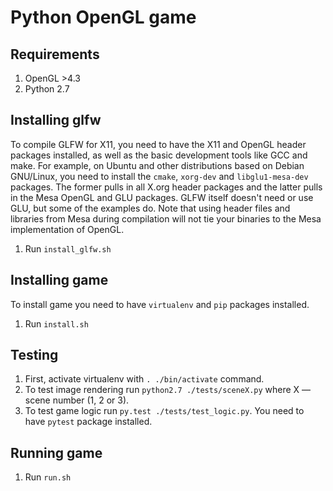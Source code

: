 # Python OpenGL game

## Requirements

1. OpenGL >4.3
2. Python 2.7

## Installing glfw

To compile GLFW for X11, you need to have the X11 and OpenGL header packages installed, as well as the basic development tools like GCC and make. For example, on Ubuntu and other distributions based on Debian GNU/Linux, you need to install the `cmake`, `xorg-dev` and `libglu1-mesa-dev` packages. The former pulls in all X.org header packages and the latter pulls in the Mesa OpenGL and GLU packages. GLFW itself doesn't need or use GLU, but some of the examples do. Note that using header files and libraries from Mesa during compilation will not tie your binaries to the Mesa implementation of OpenGL.

1. Run `install_glfw.sh`

## Installing game

To install game you need to have `virtualenv` and `pip` packages installed.

1. Run `install.sh`

## Testing

1. First, activate virtualenv with `. ./bin/activate` command.
2. To test image rendering run `python2.7 ./tests/sceneX.py` where X &mdash; scene number (1, 2 or 3).
3. To test game logic run `py.test ./tests/test_logic.py`. You need to have `pytest` package installed.

## Running game

1. Run `run.sh`

